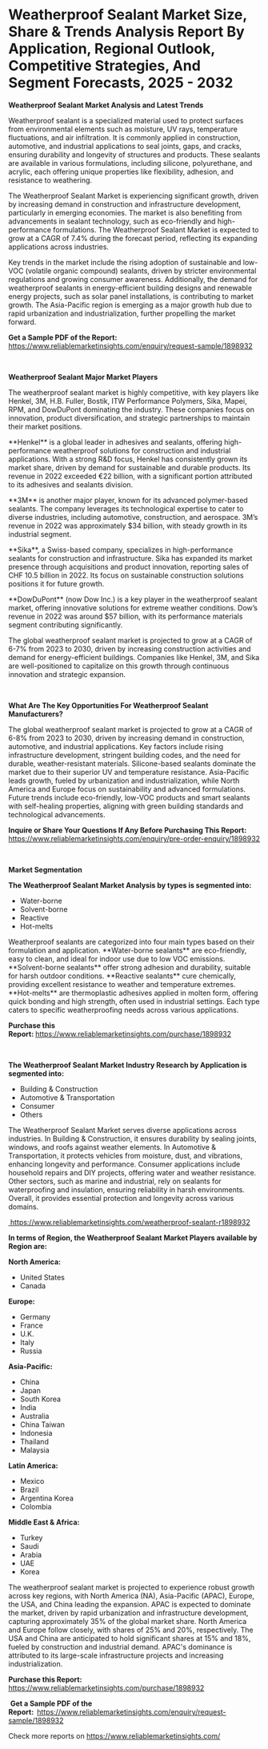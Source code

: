 <p><h1>Weatherproof Sealant Market Size, Share & Trends Analysis Report By Application, Regional Outlook, Competitive Strategies, And Segment Forecasts, 2025 - 2032</h1></p><p><strong>Weatherproof Sealant Market Analysis and Latest Trends</strong></p>
<p><p>Weatherproof sealant is a specialized material used to protect surfaces from environmental elements such as moisture, UV rays, temperature fluctuations, and air infiltration. It is commonly applied in construction, automotive, and industrial applications to seal joints, gaps, and cracks, ensuring durability and longevity of structures and products. These sealants are available in various formulations, including silicone, polyurethane, and acrylic, each offering unique properties like flexibility, adhesion, and resistance to weathering.</p><p>The Weatherproof Sealant Market is experiencing significant growth, driven by increasing demand in construction and infrastructure development, particularly in emerging economies. The market is also benefiting from advancements in sealant technology, such as eco-friendly and high-performance formulations. The Weatherproof Sealant Market is expected to grow at a CAGR of 7.4% during the forecast period, reflecting its expanding applications across industries.</p><p>Key trends in the market include the rising adoption of sustainable and low-VOC (volatile organic compound) sealants, driven by stricter environmental regulations and growing consumer awareness. Additionally, the demand for weatherproof sealants in energy-efficient building designs and renewable energy projects, such as solar panel installations, is contributing to market growth. The Asia-Pacific region is emerging as a major growth hub due to rapid urbanization and industrialization, further propelling the market forward.</p></p>
<p><strong>Get a Sample PDF of the Report:&nbsp;</strong> <a href="https://www.reliablemarketinsights.com/enquiry/request-sample/1898932?utm_campaign=2136&utm_medium=2&utm_source=Github&utm_content=ia&utm_term=24012025&utm_id=weatherproof-sealant">https://www.reliablemarketinsights.com/enquiry/request-sample/1898932</a></p>
<p>&nbsp;</p>
<p><strong>Weatherproof Sealant Major Market Players</strong></p>
<p><p>The weatherproof sealant market is highly competitive, with key players like Henkel, 3M, H.B. Fuller, Bostik, ITW Performance Polymers, Sika, Mapei, RPM, and DowDuPont dominating the industry. These companies focus on innovation, product diversification, and strategic partnerships to maintain their market positions.</p><p>**Henkel** is a global leader in adhesives and sealants, offering high-performance weatherproof solutions for construction and industrial applications. With a strong R&D focus, Henkel has consistently grown its market share, driven by demand for sustainable and durable products. Its revenue in 2022 exceeded €22 billion, with a significant portion attributed to its adhesives and sealants division.</p><p>**3M** is another major player, known for its advanced polymer-based sealants. The company leverages its technological expertise to cater to diverse industries, including automotive, construction, and aerospace. 3M’s revenue in 2022 was approximately $34 billion, with steady growth in its industrial segment.</p><p>**Sika**, a Swiss-based company, specializes in high-performance sealants for construction and infrastructure. Sika has expanded its market presence through acquisitions and product innovation, reporting sales of CHF 10.5 billion in 2022. Its focus on sustainable construction solutions positions it for future growth.</p><p>**DowDuPont** (now Dow Inc.) is a key player in the weatherproof sealant market, offering innovative solutions for extreme weather conditions. Dow’s revenue in 2022 was around $57 billion, with its performance materials segment contributing significantly.</p><p>The global weatherproof sealant market is projected to grow at a CAGR of 6-7% from 2023 to 2030, driven by increasing construction activities and demand for energy-efficient buildings. Companies like Henkel, 3M, and Sika are well-positioned to capitalize on this growth through continuous innovation and strategic expansion.</p></p>
<p>&nbsp;</p>
<p><strong>What Are The Key Opportunities For Weatherproof Sealant Manufacturers?</strong></p>
<p><p>The global weatherproof sealant market is projected to grow at a CAGR of 6-8% from 2023 to 2030, driven by increasing demand in construction, automotive, and industrial applications. Key factors include rising infrastructure development, stringent building codes, and the need for durable, weather-resistant materials. Silicone-based sealants dominate the market due to their superior UV and temperature resistance. Asia-Pacific leads growth, fueled by urbanization and industrialization, while North America and Europe focus on sustainability and advanced formulations. Future trends include eco-friendly, low-VOC products and smart sealants with self-healing properties, aligning with green building standards and technological advancements.</p></p>
<p><strong>Inquire or Share Your Questions If Any Before Purchasing This Report:</strong> <a href="https://www.reliablemarketinsights.com/enquiry/pre-order-enquiry/1898932?utm_campaign=2136&utm_medium=2&utm_source=Github&utm_content=ia&utm_term=24012025&utm_id=weatherproof-sealant">https://www.reliablemarketinsights.com/enquiry/pre-order-enquiry/1898932</a></p>
<p>&nbsp;</p>
<p><strong>Market Segmentation</strong></p>
<p><strong>The Weatherproof Sealant Market Analysis by types is segmented into:</strong></p>
<p><ul><li>Water-borne</li><li>Solvent-borne</li><li>Reactive</li><li>Hot-melts</li></ul></p>
<p><p>Weatherproof sealants are categorized into four main types based on their formulation and application. **Water-borne sealants** are eco-friendly, easy to clean, and ideal for indoor use due to low VOC emissions. **Solvent-borne sealants** offer strong adhesion and durability, suitable for harsh outdoor conditions. **Reactive sealants** cure chemically, providing excellent resistance to weather and temperature extremes. **Hot-melts** are thermoplastic adhesives applied in molten form, offering quick bonding and high strength, often used in industrial settings. Each type caters to specific weatherproofing needs across various applications.</p></p>
<p><strong>Purchase this Report:&nbsp;</strong><a href="https://www.reliablemarketinsights.com/purchase/1898932?utm_campaign=2136&utm_medium=2&utm_source=Github&utm_content=ia&utm_term=24012025&utm_id=weatherproof-sealant">https://www.reliablemarketinsights.com/purchase/1898932</a></p>
<p>&nbsp;</p>
<p><strong>The Weatherproof Sealant Market Industry Research by Application is segmented into:</strong></p>
<p><ul><li>Building & Construction</li><li>Automotive & Transportation</li><li>Consumer</li><li>Others</li></ul></p>
<p><p>The Weatherproof Sealant Market serves diverse applications across industries. In Building & Construction, it ensures durability by sealing joints, windows, and roofs against weather elements. In Automotive & Transportation, it protects vehicles from moisture, dust, and vibrations, enhancing longevity and performance. Consumer applications include household repairs and DIY projects, offering water and weather resistance. Other sectors, such as marine and industrial, rely on sealants for waterproofing and insulation, ensuring reliability in harsh environments. Overall, it provides essential protection and longevity across various domains.</p></p>
<p><a href="https://www.reliablemarketinsights.com/weatherproof-sealant-r1898932?utm_campaign=2136&utm_medium=2&utm_source=Github&utm_content=ia&utm_term=24012025&utm_id=weatherproof-sealant">&nbsp;https://www.reliablemarketinsights.com/weatherproof-sealant-r1898932</a></p>
<p><strong>In terms of Region, the Weatherproof Sealant Market Players available by Region are:</strong></p>
<p>
    <p> <strong> North America: </strong>
        <ul>
            <li>United States</li>
            <li>Canada</li>
        </ul>
        </p> 
    <p> <strong> Europe: </strong>
        <ul>
            <li>Germany</li>
            <li>France</li>
            <li>U.K.</li>
            <li>Italy</li>
            <li>Russia</li>
        </ul>
        </p> 
    <p> <strong> Asia-Pacific: </strong>
        <ul>
            <li>China</li>
            <li>Japan</li>
            <li>South Korea</li>
            <li>India</li>
            <li>Australia</li>
            <li>China Taiwan</li>
            <li>Indonesia</li>
            <li>Thailand</li>
            <li>Malaysia</li>
        </ul>
        </p> 
    <p> <strong> Latin America: </strong>
        <ul>
            <li>Mexico</li>
            <li>Brazil</li>
            <li>Argentina Korea</li>
            <li>Colombia</li>
        </ul>
        </p> 
    <p> <strong> Middle East & Africa: </strong>
        <ul>
            <li>Turkey</li>
            <li>Saudi</li>
            <li>Arabia</li>
            <li>UAE</li>
            <li>Korea</li>
        </ul>
    </p>
    </p>
<p><p>The weatherproof sealant market is projected to experience robust growth across key regions, with North America (NA), Asia-Pacific (APAC), Europe, the USA, and China leading the expansion. APAC is expected to dominate the market, driven by rapid urbanization and infrastructure development, capturing approximately 35% of the global market share. North America and Europe follow closely, with shares of 25% and 20%, respectively. The USA and China are anticipated to hold significant shares at 15% and 18%, fueled by construction and industrial demand. APAC's dominance is attributed to its large-scale infrastructure projects and increasing industrialization.</p></p>
<p><strong>Purchase this Report: </strong><a href="https://www.reliablemarketinsights.com/purchase/1898932?utm_campaign=2136&utm_medium=2&utm_source=Github&utm_content=ia&utm_term=24012025&utm_id=weatherproof-sealant">https://www.reliablemarketinsights.com/purchase/1898932</a></p>
<p>&nbsp;<strong>Get a Sample PDF of the Report:&nbsp;&nbsp;</strong><a href="https://www.reliablemarketinsights.com/enquiry/request-sample/1898932?utm_campaign=2136&utm_medium=2&utm_source=Github&utm_content=ia&utm_term=24012025&utm_id=weatherproof-sealant">https://www.reliablemarketinsights.com/enquiry/request-sample/1898932</a></p>
<p><strong></strong></p>
<p>Check more reports on <a href="https://www.reliablemarketinsights.com/?utm_campaign=2136&utm_medium=2&utm_source=Github&utm_content=ia&utm_term=24012025&utm_id=weatherproof-sealant">https://www.reliablemarketinsights.com/</a></p>